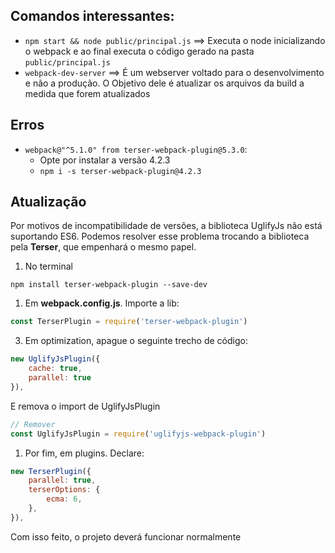 ## Comandos interessantes:

- `npm start && node public/principal.js` ==> Executa o node inicializando o webpack e ao final executa o código gerado na pasta `public/principal.js`
- `webpack-dev-server` ==> É um webserver voltado para o desenvolvimento e não a produção. O Objetivo dele é atualizar os arquivos da build a medida que forem atualizados

## Erros
- `webpack@"^5.1.0" from terser-webpack-plugin@5.3.0`:
  - Opte por instalar a versão 4.2.3
  - `npm i -s terser-webpack-plugin@4.2.3`

## Atualização

Por motivos de incompatibilidade de versões, a biblioteca UglifyJs não está suportando ES6. Podemos resolver esse problema trocando a biblioteca pela **Terser**, que empenhará o mesmo papel.

1. No terminal
   
`npm install terser-webpack-plugin --save-dev`


1. Em **webpack.config.js**. Importe a lib:

```Javascript
const TerserPlugin = require('terser-webpack-plugin')
```

3. Em optimization, apague o seguinte trecho de código:

```Javascript
new UglifyJsPlugin({
    cache: true,
    parallel: true
}),
```

E remova o import de UglifyJsPlugin

```Javascript
// Remover
const UglifyJsPlugin = require('uglifyjs-webpack-plugin')
```


1. Por fim, em plugins. Declare:

```Javascript
new TerserPlugin({
    parallel: true,
    terserOptions: {
        ecma: 6,
    },
}),
```

Com isso feito, o projeto deverá funcionar normalmente